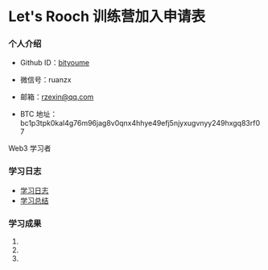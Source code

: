 # Let's Rooch 训练营加入申请表

### 个人介绍

- Github ID：[bityoume](https://github.com/bityoume)

- 微信号：ruanzx

- 邮箱：rzexin@qq.com

- BTC 地址： bc1p3tpk0kal4g76m96jag8v0qnx4hhye49efj5njyxugvnyy249hxgq83rf07

Web3 学习者

### 学习日志

- [学习日志](journal.md)
- [学习总结](summary.md)

### 学习成果

1.

2.

3.
